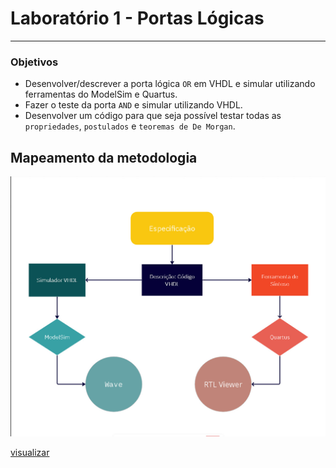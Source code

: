 # Laboratório 1 - Portas Lógicas
----
### Objetivos

- Desenvolver/descrever a porta lógica `OR` em VHDL e simular utilizando ferramentas do ModelSim e Quartus.
- Fazer o teste da porta `AND` e simular utilizando VHDL.
- Desenvolver um código para que seja possível testar todas as `propriedades`,
`postulados` e `teoremas de De Morgan`.

## Mapeamento da metodologia

<img src = ".\q1\assets\fluxograma.jpg" width = "720px" alig/>

[visualizar](./q1/assets/fluxograma.jpg)